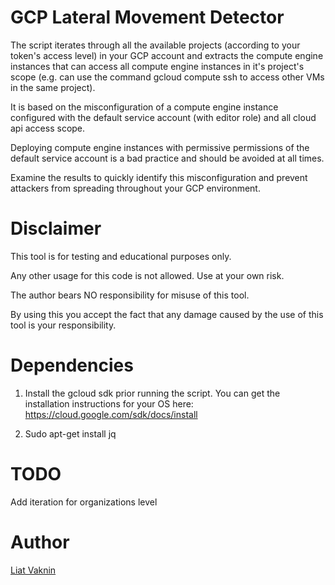 # GCP Lateral Movement Detector 

The script iterates through all the available projects (according to your token's access level) in your GCP account and extracts the compute engine instances that can access all compute engine instances in it's project's scope (e.g. can use the command gcloud compute ssh to access other VMs in the same project).

It is based on the misconfiguration of a compute engine instance configured with the default service account (with editor role) and all cloud api access scope.

Deploying compute engine instances with permissive permissions of the default service account is a bad practice and should be avoided at all times.

Examine the results to quickly identify this misconfiguration and prevent attackers from spreading throughout your GCP environment.

# Disclaimer
This tool is for testing and educational purposes only. 

Any other usage for this code is not allowed. Use at your own risk.

The author bears NO responsibility for misuse of this tool.

By using this you accept the fact that any damage caused by the use of this tool is your responsibility.

# Dependencies
1. Install the gcloud sdk prior running the script.
You can get the installation instructions for your OS here:
https://cloud.google.com/sdk/docs/install

2. Sudo apt-get install jq

# TODO
Add iteration for organizations level

# Author
<a href="https://twitter.com/ellicho007">Liat Vaknin</a>
